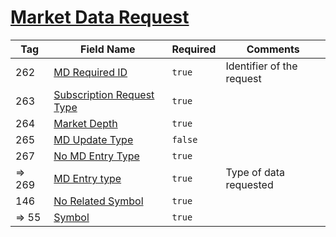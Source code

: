 # [Market Data Request](https://www.onixs.biz/fix-dictionary/4.2/msgType_V_86.html)

| Tag | Field Name | Required | Comments |
|---|---|---|---|
| 262 | [MD Required ID](https://www.onixs.biz/fix-dictionary/4.2/tagNum_262.html) | `true` | Identifier of the request |
| 263 | [Subscription Request Type](https://www.onixs.biz/fix-dictionary/4.2/tagNum_263.html) | `true` |  |
| 264 | [Market Depth](https://www.onixs.biz/fix-dictionary/4.2/tagNum_264.html) | `true` |  |
| 265 | [MD Update Type](https://www.onixs.biz/fix-dictionary/4.2/tagNum_265.html) | `false` |  |
| 267 | [No MD Entry Type](https://www.onixs.biz/fix-dictionary/4.2/tagNum_267.html) | `true` |  |
| => 269 | [MD Entry type](https://www.onixs.biz/fix-dictionary/4.2/tagNum_269.html) | `true` | Type of data requested |
| 146 | [No Related Symbol](https://www.onixs.biz/fix-dictionary/4.2/tagNum_146.html) | `true` |  |
| => 55 | [Symbol](https://www.onixs.biz/fix-dictionary/4.2/tagNum_55.html) | `true` |  |